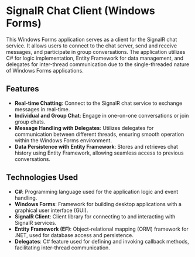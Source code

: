 # SignalR Chat Client (Windows Forms)

This Windows Forms application serves as a client for the SignalR chat service. It allows users to connect to the chat server, send and receive messages, and participate in group conversations. The application utilizes C# for logic implementation, Entity Framework for data management, and delegates for inter-thread communication due to the single-threaded nature of Windows Forms applications.

## Features

- **Real-time Chatting**: Connect to the SignalR chat service to exchange messages in real-time.
- **Individual and Group Chat**: Engage in one-on-one conversations or join group chats.
- **Message Handling with Delegates**: Utilizes delegates for communication between different threads, ensuring smooth operation within the Windows Forms environment.
- **Data Persistence with Entity Framework**: Stores and retrieves chat history using Entity Framework, allowing seamless access to previous conversations.

## Technologies Used

- **C#**: Programming language used for the application logic and event handling.
- **Windows Forms**: Framework for building desktop applications with a graphical user interface (GUI).
- **SignalR Client**: Client library for connecting to and interacting with SignalR services.
- **Entity Framework (EF)**: Object-relational mapping (ORM) framework for .NET, used for database access and persistence.
- **Delegates**: C# feature used for defining and invoking callback methods, facilitating inter-thread communication.


